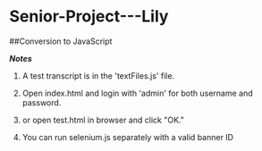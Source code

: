 # Senior-Project---Lily
##Conversion to JavaScript

***Notes***
1. A test transcript is in the 'textFiles.js' file.

2. Open index.html and login with 'admin' for both username and password.

3. or open test.html in browser and click "OK."

4. You can run selenium.js separately with a valid banner ID